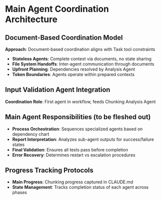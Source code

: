 # Main Agent Coordination Architecture

## Document-Based Coordination Model
**Approach**: Document-based coordination aligns with Task tool constraints
- **Stateless Agents**: Complete context via documents, no state sharing
- **File System Handoffs**: Inter-agent communication through documents
- **Upfront Planning**: Dependencies resolved by Analysis Agent
- **Token Boundaries**: Agents operate within prepared contexts

## Input Validation Agent Integration
**Coordination Role**: First agent in workflow, feeds Chunking Analysis Agent

## Main Agent Responsibilities (to be fleshed out)
- **Process Orchestration**: Sequences specialized agents based on dependency chart
- **Report Interpretation**: Analyzes sub-agent outputs for success/failure states
- **Final Validation**: Ensures all tests pass before completion
- **Error Recovery**: Determines restart vs escalation procedures

## Progress Tracking Protocols
- **Main Progress**: Chunking progress captured in CLAUDE.md
- **State Management**: Tracks completion status of each agent across phases